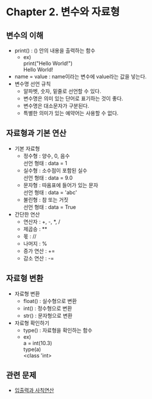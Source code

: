 # Chapter 2. 변수와 자료형

## 변수의 이해
- print() : () 안의 내용을 출력하는 함수
  - ex)<br>
  print("Hello World!")<br>
  Hello World!
- name = value : name이라는 변수에 value라는 값을 넣는다.
- 변수명 선언 규칙
  - 알파벳, 숫자, 밑줄로 선언할 수 있다.
  - 변수명은 의미 있는 단어로 표기하는 것이 좋다.
  - 변수명은 대소문자가 구분된다.
  - 특별한 의미가 있는 예약어는 사용할 수 없다.

## 자료형과 기본 연산
- 기본 자료형
  - 정수형 : 양수, 0, 음수<br>
선언 형태 : data = 1
  - 실수형 : 소수점이 포함된 실수<br>
선언 형태 : data = 9.0
  - 문자형 : 따옴표에 들어가 있는 문자<br>
선언 형태 : data = 'abc'
  - 불린형 : 참 또는 거짓<br>
선언 형태 : data = True
- 간단한 연산
  - 연산자 : +, -, *, /
  - 제곱승 : **
  - 몫 : //
  - 나머지 : %
  - 증가 연산 : +=
  - 감소 연산 : -=
  
## 자료형 변환
- 자료형 변환
  - float() : 실수형으로 변환
  - int() : 정수형으로 변환
  - str() : 문자형으로 변환
- 자료형 확인하기
  - type() : 자료형을 확인하는 함수<br>
  - ex) <br>
  a = int(10.3)<br>
  type(a)<br>
  <class 'int>

## 관련 문제
- [입출력과 사칙연산](https://www.acmicpc.net/step/1)

